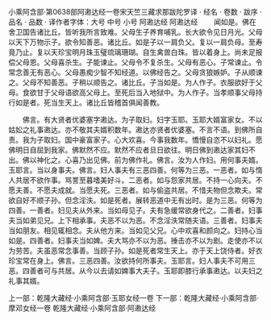 小乘阿含部·第0638部阿遫达经一卷宋天竺三藏求那跋陀罗译
· 经名 · 卷数 · 跋序
· 品名 · 品数 · 译作者字体：大号 中号 小号
阿遫达经
阿遫达经
　　闻如是。佛在舍卫国告诸比丘。皆听我所言致难。父母生子养育哺乳。长大欲令见日月光。父母以天下万物示子。欲令知善恶。诸比丘。如是子以一肩负父。复以一肩负母。至寿竟乃止。复以天珍宝明月珠玉璧琉璃珊瑚。自生禽兽白珠。皆以着身上。尚未足报偿父母恩。父母喜杀生。子能谏止。父母令不复杀生。父母有恶心。子常谏止。令常念善无有恶心。父母愚痴少智不知经道。以佛经告之。父母贪狼嫉妒。子从顺谏之。父母不知善恶。子稍以顺告之。诸比丘。子当如是。为人作子。衣服欲好于父母。食欲甘于父母语欲高父母上。至死后当入地狱中。为人作子。当孝顺事父母持行如是者。死当生天上。诸比丘皆稽首俱闻善教。

　　佛言。有大贤者优婆塞字遫达。为子取妇。妇字玉耶。玉耶大婿富家女。不以姑妐之礼事遫达。亦不敬其夫婿积数年。遫达亦贤者优婆塞。不言不语。到佛所自责。我为子取妇。国中豪富家子。心大欢喜。今事我数年。憍慢自恣不以妇礼。愿佛明日自屈到我家。佛默然不应。默然不应者旦日欲往。明日佛到遫达家其妇不出。佛以神化之。心喜乃出见佛。前为佛作礼。佛言。汝为人作妇。用何事夫婿。玉耶言。当以身事夫。佛言。妇人事夫有三恶四善。何等为三恶。一恶者。如与惰人共居不欲作事。骂詈至暮嗜美好斗。二恶者。如与怨家共居。不持一心向夫。不愿夫善。不愿夫成就。当愿夫死。三恶者。如与偷盗共居。不惜夫物但念欺夫。常欲自好不顺子孙。但念淫泆。如是死者。展转恶道中无有出时。是为三恶。何等为四善。一善者。妇见夫从外来。当如母见子。夫有急缓常欲身代之。二善者。妇事夫当如弟见兄。上下相承事。夫恶不以为恶。不念淫泆常随夫语。三善者。妇事夫当如朋友。相见辄相念。夫从他方来。当如见父兄。心中欢喜和颜向之。妇持心当如是。四善者。妇事夫当如婢。夫大骂亦不以为恶。捶击亦不以为剧。走使亦不以为劳苦。夫虽恶常念事善。当顾子孙。如是死者常生天上。亦于天上饶侍者。好衣珍宝常在身上。佛言。三恶四善。汝欲持何所事夫。玉耶言。妇人事夫不可用三恶。四善者可与共居。从今以去请如婢事大夫子。玉耶即膝行承事遫达。以夫妇之礼事其婿。

上一部：乾隆大藏经·小乘阿含部·玉耶女经一卷
下一部：乾隆大藏经·小乘阿含部·摩邓女经一卷
乾隆大藏经·小乘阿含部·阿遫达经